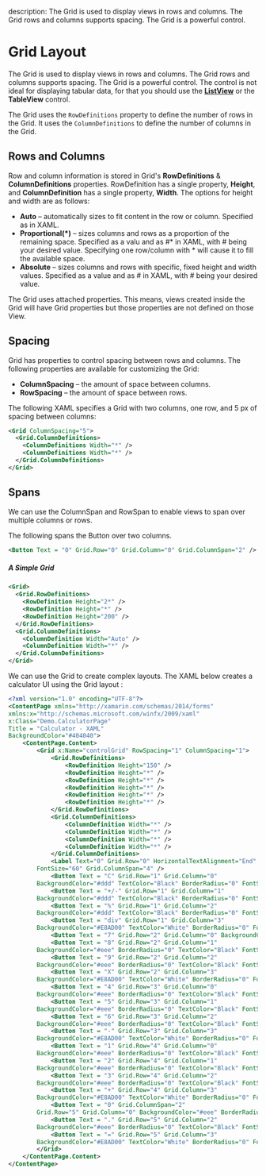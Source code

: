 description: The Grid is used to display views in rows and columns. The Grid rows and columns supports spacing. The Grid is a powerful control. 

# Grid Layout

The Grid is used to display views in rows and columns. The Grid rows and columns supports spacing. The Grid is a powerful control. The control is not ideal for displaying tabular data, for that you should use the [**ListView**](/views/list-view) or the **TableView** control.

The Grid uses the `RowDefinitions` property to define the number of rows in the Grid. It uses the `ColumnDefinitions` to define the number of columns in the Grid.

## Rows and Columns

Row and column information is stored in Grid's **RowDefinitions** & **ColumnDefinitions** properties. RowDefinition has a single property, **Height**, and **ColumnDefinition** has a single property, **Width**. The options for height and width are as follows:

* **Auto** – automatically sizes to fit content in the row or column. Specified as   in XAML.
* **Proportional\(\*\)** – sizes columns and rows as a proportion of the remaining space. Specified as a valu and as \#\* in XAML, with \# being your desired value. Specifying one row/column with \* will cause it to fill the available space.
* **Absolute** – sizes columns and rows with specific, fixed height and width values. Specified as a value and as \# in XAML, with \# being your desired value.

The Grid uses attached properties. This means, views created inside the Grid will have Grid properties but those properties are not defined on those View.

## Spacing

Grid has properties to control spacing between rows and columns. The following properties are available for customizing the Grid:

* **ColumnSpacing** – the amount of space between columns.
* **RowSpacing** – the amount of space between rows.

The following XAML specifies a Grid with two columns, one row, and 5 px of spacing between columns:

```xml
<Grid ColumnSpacing="5">
  <Grid.ColumnDefinitions>
    <ColumnDefinitions Width="*" />
    <ColumnDefinitions Width="*" />
  </Grid.ColumnDefinitions>
</Grid>
```

## Spans

We can use the ColumnSpan and RowSpan to enable views to span over multiple columns or rows.

The following spans the Button over two columns.

```xml
<Button Text = "0" Grid.Row="0" Grid.Column="0" Grid.ColumnSpan="2" />
```

##### A Simple Grid

```xml
<Grid>
  <Grid.RowDefinitions>
    <RowDefinition Height="2*" />
    <RowDefinition Height="*" />
    <RowDefinition Height="200" />
  </Grid.RowDefinitions>
  <Grid.ColumnDefinitions>
    <ColumnDefinition Width="Auto" />
    <ColumnDefinition Width="*" />
  </Grid.ColumnDefinitions>
</Grid>
```

We can use the Grid to create complex layouts. The XAML below creates a calculator UI using the Grid layout :

```xml
<?xml version="1.0" encoding="UTF-8"?>
<ContentPage xmlns="http://xamarin.com/schemas/2014/forms"
xmlns:x="http://schemas.microsoft.com/winfx/2009/xaml"
x:Class="Demo.CalculatorPage"
Title = "Calculator - XAML"
BackgroundColor="#404040">
    <ContentPage.Content>
        <Grid x:Name="controlGrid" RowSpacing="1" ColumnSpacing="1">
            <Grid.RowDefinitions>
                <RowDefinition Height="150" />
                <RowDefinition Height="*" />
                <RowDefinition Height="*" />
                <RowDefinition Height="*" />
                <RowDefinition Height="*" />
                <RowDefinition Height="*" />
            </Grid.RowDefinitions>
            <Grid.ColumnDefinitions>
                <ColumnDefinition Width="*" />
                <ColumnDefinition Width="*" />
                <ColumnDefinition Width="*" />
                <ColumnDefinition Width="*" />
            </Grid.ColumnDefinitions>
            <Label Text="0" Grid.Row="0" HorizontalTextAlignment="End" VerticalTextAlignment="End" TextColor="White"
        FontSize="60" Grid.ColumnSpan="4" />
            <Button Text = "C" Grid.Row="1" Grid.Column="0"
        BackgroundColor="#ddd" TextColor="Black" BorderRadius="0" FontSize="40" />
            <Button Text = "+/-" Grid.Row="1" Grid.Column="1"
        BackgroundColor="#ddd" TextColor="Black" BorderRadius="0" FontSize="40" />
            <Button Text = "%" Grid.Row="1" Grid.Column="2"
        BackgroundColor="#ddd" TextColor="Black" BorderRadius="0" FontSize="40" />
            <Button Text = "div" Grid.Row="1" Grid.Column="3"
        BackgroundColor="#E8AD00" TextColor="White" BorderRadius="0" FontSize="40" />
            <Button Text = "7" Grid.Row="2" Grid.Column="0" BackgroundColor="#eee" BorderRadius="0" TextColor="Black" FontSize="40" />
            <Button Text = "8" Grid.Row="2" Grid.Column="1"
        BackgroundColor="#eee" BorderRadius="0" TextColor="Black" FontSize="40" />
            <Button Text = "9" Grid.Row="2" Grid.Column="2"
        BackgroundColor="#eee" BorderRadius="0" TextColor="Black" FontSize="40" />
            <Button Text = "X" Grid.Row="2" Grid.Column="3"
        BackgroundColor="#E8AD00" TextColor="White" BorderRadius="0" FontSize="40"  />
            <Button Text = "4" Grid.Row="3" Grid.Column="0"
        BackgroundColor="#eee" BorderRadius="0" TextColor="Black" FontSize="40" />
            <Button Text = "5" Grid.Row="3" Grid.Column="1"
        BackgroundColor="#eee" BorderRadius="0" TextColor="Black" FontSize="40" />
            <Button Text = "6" Grid.Row="3" Grid.Column="2"
        BackgroundColor="#eee" BorderRadius="0" TextColor="Black" FontSize="40" />
            <Button Text = "-" Grid.Row="3" Grid.Column="3"
        BackgroundColor="#E8AD00" TextColor="White" BorderRadius="0" FontSize="40"  />
            <Button Text = "1" Grid.Row="4" Grid.Column="0"
        BackgroundColor="#eee" BorderRadius="0" TextColor="Black" FontSize="40"/>
            <Button Text = "2" Grid.Row="4" Grid.Column="1"
        BackgroundColor="#eee" BorderRadius="0" TextColor="Black" FontSize="40" />
            <Button Text = "3" Grid.Row="4" Grid.Column="2"
        BackgroundColor="#eee" BorderRadius="0" TextColor="Black" FontSize="40" />
            <Button Text = "+" Grid.Row="4" Grid.Column="3"
        BackgroundColor="#E8AD00" TextColor="White" BorderRadius="0" FontSize="40"  />
            <Button Text = "0" Grid.ColumnSpan="2"
        Grid.Row="5" Grid.Column="0" BackgroundColor="#eee" BorderRadius="0" TextColor="Black" FontSize="40" />
            <Button Text = "." Grid.Row="5" Grid.Column="2"
        BackgroundColor="#eee" BorderRadius="0" TextColor="Black" FontSize="40" />
            <Button Text = "=" Grid.Row="5" Grid.Column="3"
        BackgroundColor="#E8AD00" TextColor="White" BorderRadius="0" FontSize="40"  />
        </Grid>
    </ContentPage.Content>
</ContentPage>
```



